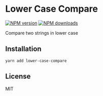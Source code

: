 # Lower Case Compare

[![NPM version][npm-image]][npm-url]
[![NPM downloads][downloads-image]][downloads-url]
<!-- [![Build status][travis-image]][travis-url] -->
<!-- [![Test coverage][coveralls-image]][coveralls-url] -->

Compare two strings in lower case

## Installation

```
yarn add lower-case-compare
```

## License

MIT

[npm-image]: https://img.shields.io/npm/v/lower-case-compare.svg?style=flat
[npm-url]: https://npmjs.org/package/lower-case-compare
[downloads-image]: https://img.shields.io/npm/dm/lower-case-compare.svg?style=flat
[downloads-url]: https://npmjs.org/package/lower-case-compare
<!-- [travis-image]: https://img.shields.io/travis/rek/lower-case-compare.svg?style=flat -->
<!-- [travis-url]: https://travis-ci.org/rek/lower-case-compare -->
<!-- [coveralls-image]: https://img.shields.io/coveralls/rek/lower-case-compare.svg?style=flat -->
<!-- [coveralls-url]: https://coveralls.io/r/rek/lower-case-compare?branch=master -->